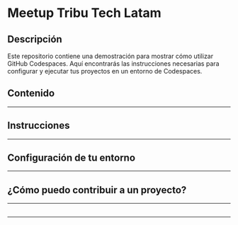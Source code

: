 # Meetup Tribu Tech Latam

## Descripción

Este repositorio contiene una demostración para mostrar cómo utilizar GitHub Codespaces. Aquí encontrarás las instrucciones necesarias para configurar y ejecutar tus proyectos en un entorno de Codespaces.

## Contenido
--- 

## Instrucciones
---

## Configuración de tu entorno
---

## ¿Cómo puedo contribuir a un proyecto?
---

## 
---
